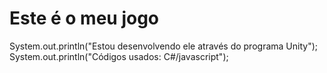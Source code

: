 Este é o meu jogo
======================== 

System.out.println("Estou desenvolvendo ele através do programa Unity");
System.out.println("Códigos usados: C#/javascript");
